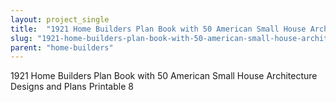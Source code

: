 ```yaml
---
layout: project_single
title:  "1921 Home Builders Plan Book with 50 American Small House Architecture Designs and Plans Printable 8"
slug: "1921-home-builders-plan-book-with-50-american-small-house-architecture-designs-and-plans-printable-8"
parent: "home-builders"
---
```

1921 Home Builders Plan Book with 50 American Small House Architecture Designs and Plans Printable 8